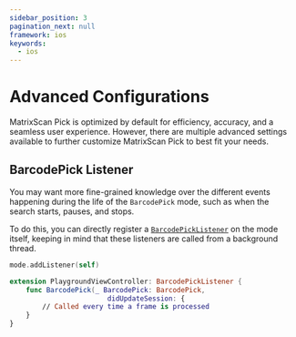 ```yaml
---
sidebar_position: 3
pagination_next: null
framework: ios
keywords:
  - ios
---
```


# Advanced Configurations

MatrixScan Pick is optimized by default for efficiency, accuracy, and a seamless user experience. However, there are multiple advanced settings available to further customize MatrixScan Pick to best fit your needs.

## BarcodePick Listener

You may want more fine-grained knowledge over the different events happening during the life of the `BarcodePick` mode, such as when the search starts, pauses, and stops.

To do this, you can directly register a [`BarcodePickListener`](https://docs.scandit.com/data-capture-sdk/ios/barcode-capture/api/barcode-pick-listener.html#interface-scandit.datacapture.barcode.pick.IBarcodePickListener) on the mode itself, keeping in mind that these listeners are called from a background thread.

```swift
mode.addListener(self)

extension PlaygroundViewController: BarcodePickListener {
    func BarcodePick(_ BarcodePick: BarcodePick,
                        didUpdateSession: {
        // Called every time a frame is processed
    }
}
```
